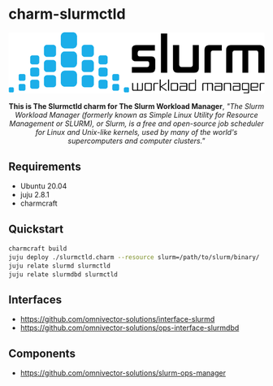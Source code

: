 # charm-slurmctld
  
![alt text](.github/slurm.png)

<p align="center"><b>This is The Slurmctld charm for The Slurm Workload Manager</b>, <i>"The Slurm Workload Manager (formerly known as Simple Linux Utility for Resource Management or SLURM), or Slurm, is a free and open-source job scheduler for Linux and Unix-like kernels, used by many of the world's supercomputers and computer clusters."</i></p>

Requirements
------------
- Ubuntu 20.04
- juju 2.8.1
- charmcraft

Quickstart
----------

```bash
charmcraft build
juju deploy ./slurmctld.charm --resource slurm=/path/to/slurm/binary/
juju relate slurmd slurmctld
juju relate slurmdbd slurmctld
```

Interfaces
----------
- https://github.com/omnivector-solutions/interface-slurmd
- https://github.com/omnivector-solutions/ops-interface-slurmdbd

Components
----------
- https://github.com/omnivector-solutions/slurm-ops-manager
